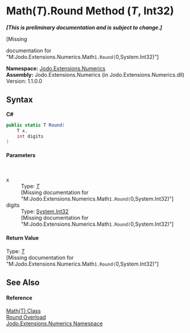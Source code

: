 # Math(*T*).Round Method (*T*, Int32)
 _**\[This is preliminary documentation and is subject to change.\]**_

\[Missing <summary> documentation for "M:Jodo.Extensions.Numerics.Math`1.Round(`0,System.Int32)"\]

**Namespace:**&nbsp;<a href="N_Jodo_Extensions_Numerics">Jodo.Extensions.Numerics</a><br />**Assembly:**&nbsp;Jodo.Extensions.Numerics (in Jodo.Extensions.Numerics.dll) Version: 1.1.0.0

## Syntax

**C#**<br />
``` C#
public static T Round(
	T x,
	int digits
)
```


#### Parameters
&nbsp;<dl><dt>x</dt><dd>Type: <a href="T_Jodo_Extensions_Numerics_Math_1">*T*</a><br />\[Missing <param name="x"/> documentation for "M:Jodo.Extensions.Numerics.Math`1.Round(`0,System.Int32)"\]</dd><dt>digits</dt><dd>Type: <a href="https://docs.microsoft.com/dotnet/api/system.int32" target="_blank" rel="noopener noreferrer">System.Int32</a><br />\[Missing <param name="digits"/> documentation for "M:Jodo.Extensions.Numerics.Math`1.Round(`0,System.Int32)"\]</dd></dl>

#### Return Value
Type: <a href="T_Jodo_Extensions_Numerics_Math_1">*T*</a><br />\[Missing <returns> documentation for "M:Jodo.Extensions.Numerics.Math`1.Round(`0,System.Int32)"\]

## See Also


#### Reference
<a href="T_Jodo_Extensions_Numerics_Math_1">Math(T) Class</a><br /><a href="Overload_Jodo_Extensions_Numerics_Math_1_Round">Round Overload</a><br /><a href="N_Jodo_Extensions_Numerics">Jodo.Extensions.Numerics Namespace</a><br />